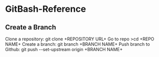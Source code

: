 # GitBash-Reference

## Create a Branch
Clone a repository: git clone +REPOSITORY URL+
Go to repo >cd +REPO NAME+
Create a branch: git branch +BRANCH NAME+
Push branch to Github: git push --set-upstream origin +BRANCH NAME+
